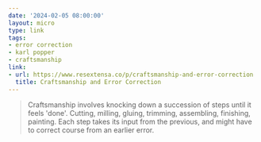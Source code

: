 ```yaml
---
date: '2024-02-05 08:00:00'
layout: micro
type: link
tags:
- error correction
- karl popper
- craftsmanship
link:
- url: https://www.resextensa.co/p/craftsmanship-and-error-correction
  title: Craftsmanship and Error Correction
---
```


> Craftsmanship involves knocking down a succession of steps until it feels 'done'. Cutting, milling, gluing, trimming, assembling, finishing, painting. Each step takes its input from the previous, and might have to correct course from an earlier error.
